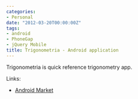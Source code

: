```yaml
---
categories:
- Personal
date: "2012-03-20T00:00:00Z"
tags:
- android
- PhoneGap
- jQuery Mobile
title: Trigonometria - Android application
---
```


Trigonometria is quick reference trigonometry app.

Links:

- [Android Market](https://market.android.com/details?id=com.avtobiografia.trigonometria)
